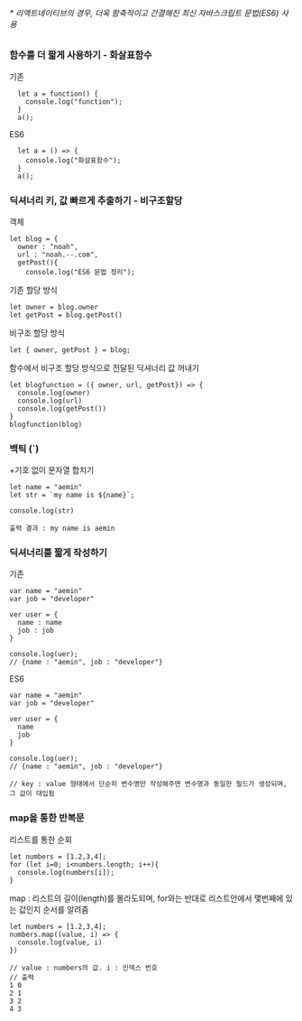 ###### * 리액트네이티브의 경우, 더욱 함축적이고 간결해진 최신 자바스크립트 문법(ES6) 사용

### 함수를 더 짧게 사용하기 - 화살표함수


기존

```
  let a = function() {
    console.log("function");
  }
  a();
```


ES6
```
  let a = () => {
    console.log("화살표함수");
  }
  a();
```

### 딕셔너리 키, 값 빠르게 추출하기 - 비구조할당

객체
```
let blog = {
  owner : "noah",
  url : "noah.--.com",
  getPost(){
    console.log("ES6 문법 정리");
```
기존 할당 방식
```
let owner = blog.owner
let getPost = blog.getPost()
```
비구조 할당 방식
```
let { owner, getPost } = blog;
```
함수에서 비구조 할당 방식으로 전달된 딕셔너리 값 꺼내기
```
let blogfunction = ({ owner, url, getPost}) => {
  console.log(owner)
  console.log(url)
  console.log(getPost())
}
blogfunction(blog)
```

### 백틱 (`)
+기호 없이 문자열 합치기

```
let name = "aemin"
let str = `my name is ${name}`;

console.log(str)

출력 결과 : my name is aemin
```

### 딕셔너리를 짧게 작성하기
기존
```
var name = "aemin"
var job = "developer"

ver user = {
  name : name
  job : job
}

console.log(uer);
// {name : "aemin", job : "developer"}
```
ES6
```
var name = "aemin"
var job = "developer"

ver user = {
  name 
  job 
}

console.log(uer);
// {name : "aemin", job : "developer"}

// key : value 형태에서 단순히 변수명만 작성해주면 변수명과 동일한 필드가 생성되며, 그 값이 대입됨
```

### map을 통한 반복문
리스트를 통한 순회
```
let numbers = [1.2,3,4];
for (let i=0; i<numbers.length; i++){
  console.log(numbers[i]);
}
```
map : 리스트의 길이(length)를 몰라도되며, for와는 반대로 리스트안에서 몇번째에 있는 값인지 순서를 알려줌
```
let numbers = [1.2,3,4];
numbers.map((value, i) => {
  console.log(value, i)
})

// value : numbers의 값. i : 인덱스 번호
// 출력
1 0
2 1
3 2
4 3
```


